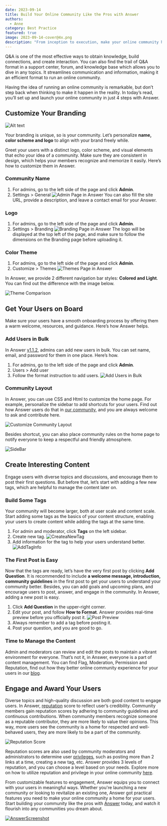 ```yaml
---
date: 2023-09-14
title: Build Your Online Community Like the Pros with Answer
authors:
  - Anne
category: Best Practice
featured: true
image: 2023-09-14-cover@4x.png
description: "From inception to execution, make your online community happen in 4 steps with Answer."
---
```


Q&A is one of the most effective ways to obtain knowledge, build connections, and create interaction. You can also find the trail of Q&A format in a support center, forum, and knowledge base which allows you to dive in any topics. It streamlines communication and information, making it an efficient format to run an online community.

Having the idea of running an online community is remarkable, but don’t step back when thinking to make it happen in the reality. In today’s read, you’ll set up and launch your online community in just 4 steps with Answer.

## Customize Your Branding

![Alt text](AnswerCommuties.png)

Your branding is unique, so is your community. Let’s personalize **name, color scheme and logo** to align with your brand freely while.

Greet your users with a distinct logo, color scheme, and visual elements that echo your idea of a community. Make sure they are consistent in design, which helps your members recognize and memorize it easily. Here’s how to customize them in Answer.

### Community Name

1. For admins, go to the left side of the page and click **Admin**.
2. Settings \> General ![Admin Page in Answer](CommunityName.png) You can also fill the site URL, provide a description, and leave a contact email for your Answer.

### Logo

1. For admins, go to the left side of the page and click **Admin**.
2. Settings \> Branding ![Branding Page in Answer](Logo.png) The logo will be displayed at the top left of the page, and make sure to follow the dimensions on the Branding page before uploading it.

### Color Theme

1. For admins, go to the left side of the page and click **Admin**.
2. Customize \> Themes ![Themes Page in Answer](ColorTheme1.png)

In Answer, we provide 2 different navigation bar styles: **Colored and Light**. You can find out the difference with the image below.

![Theme Comparison](ColorTheme.png)

## Get Your Users on Board

Make sure your users have a smooth onboarding process by offering them a warm welcome, resources, and guidance. Here’s how Answer helps.

### Add Users in Bulk

In Answer [v1.1.2](https://github.com/apache/answer/releases/tag/v1.1.2), admins can add new users in bulk. You can set name, email, and password for them in one place. Here’s how.

1. For admins, go to the left side of the page and click **Admin**.
2. Users > Add user
3. Follow the format instruction to add users. ![Add Users in Bulk](AddinBulk.png)

### Community Layout

In Answer, you can use CSS and Html to customize the home page. For example, personalize the sidebar to add shortcuts for your users. Find out how Answer users do that in [our community](https://meta.answer.dev/questions/D1xc/how-can-i-display-quick-links-in-the-side-nav), and you are always welcome to ask and contribute here.

![Customize Community Layout](CommunityLayout.png)

Besides shortcut, you can also place community rules on the home page to notify everyone to keep a respectful and friendly atmosphere.

![SideBar](SidebarRules.png)

## Create Interesting Content

Engage users with diverse topics and discussions, and encourage them to post their first questions. But before that, let’s start with adding a few new tags, which are helpful to manage the content later on.

### Build Some Tags

Your community will become larger, both at user scale and content scale. Start adding some tags as the basics of your content structure, enabling your users to create content while adding the tags at the same time.

1. For admin and moderator, click **Tags** on the left sidebar.
2. Create new tag. ![CreateaNewTag](CreateaNewTag.png)
3. Add information for the tag to help your users understand better. ![AddTagInfo](AddTagInfo.png)

### The First Post is Easy

Now that the tags are ready, let’s have the very first post by clicking **Add Question**. It is recommended to include **a welcome message, introduction, community guidelines** in the first post to get your users to understand your community better. Besides, you can add goals and upcoming plans, and encourage users to post, answer, and engage in the community. In Answer, adding a new post is easy.

1. Click **Add Question** in the upper-right corner.
2. Edit your post, and follow **How to Format**. Answer provides real-time preview before you officially post it. ![Post Preview](PostPreview.png)
3. Always remember to add a tag before posting it.
4. Post your question, and you are good to go.

### Time to Manage the Content

Admin and moderators can review and edit the posts to maintain a vibrant environment for everyone. That’s not it, in Answer, everyone is a part of content management. You can find Flag, Moderation, Permission and Reputation, find out how they better online community experience for your users in our [blog](https://answer.apache.org/blog/how-to-manage-content-system-efficiently-with-answer).

## Engage and Award Your Users

Diverse topics and high-quality discussion are both good content to engage users. In Answer, [reputation](https://answer.apache.org/docs/recipes/contents/reputation) score to reflect user’s credibility. Community members gain reputation scores by adhering to community guidelines and continuous contributions. When community members recognize someone as a reputable contributor, they are more likely to value their opinions. This way, more users see the community is a home for respected and well-behaved users, they are more likely to be a part of the community.

![Reputation Score](ReputationScore.png)

Reputation scores are also used by community moderators and administrators to determine user [privileges](https://answer.apache.org/docs/recipes/contents/permission), such as posting more than 2 links at a time, creating a new tag, etc. Answer provides 3 levels of reputation, and you can choose a level based on your needs. Explore more on how to utilize reputation and privilege in your online community [here](https://answer.apache.org/blog/how-to-utilize-reputation-and-privilege-in-online-community/).

From customizable features to engagement, Answer equips you to connect with your users in meaningful ways. Whether you're launching a new community or looking to revitalize an existing one, Answer got practical features you need to make your online community a home for your users. Start building your community like the pros with [Answer](https://answer.apache.org/) today, and watch it flourish into any communities you dream about.

[![AnswerScreenshot](AnswerScreenshot.png)](https://answer.apache.org/)
